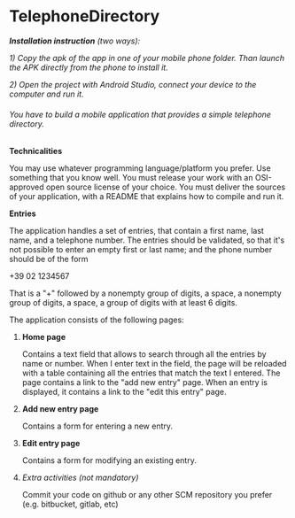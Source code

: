 # TelephoneDirectory

<i><b>Installation instruction</b> (two ways):</i>

<i>1) Copy the apk of the app in one of your mobile phone folder. Than launch the APK directly from the phone to install it.</i>

<i>2) Open the project with Android Studio, connect your device to the computer and run it.</i>




<h6>You have to build a mobile application that provides a simple telephone directory.</h6>

<b>Technicalities</b>

You may use whatever programming language/platform you prefer. Use something that you know well.
You must release your work with an OSI-approved open source license of your choice.
You must deliver the sources of your application, with a README that explains how to compile and run it.

<b>Entries</b>
<div>
The application handles a set of entries, that contain a first name, last name, and a telephone number.
The entries should be validated, so that it's not possible to enter an empty first or last name; and the phone number should be of the form

+39 02 1234567

That is a "+" followed by a nonempty group of digits, a space, a nonempty group of digits, a space, a group of digits with at least 6 digits.

The application consists of the following pages:
<ol>
<li> <b>Home page</b> </li>

  Contains a text field that allows to search through all the entries by name or number. When I enter text in the      field, the page will be reloaded with a table containing all the entries that match the text I entered.
  The page contains a link to the "add new entry" page.
  When an entry is displayed, it contains a link to the "edit this entry" page.

<li> <b>Add new entry page</b> </li>

  Contains a form for entering a new entry.

<li> <b>Edit entry page</b> </li>

  Contains a form for modifying an existing entry.

<li> <i>Extra activities (not mandatory)</i> </li>

  Commit your code on github or any other SCM repository you prefer (e.g. bitbucket, gitlab, etc)
